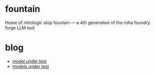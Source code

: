 # fountain
Home of nitrologic slop fountain — a 4th generation of the roha foundry forge LLM tool

# blog

* [model under test](https://github.com/nitrologic/forge/blob/main/blog.md)
* [models under test](blog.md)
